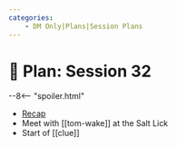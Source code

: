 ```yaml
---
categories:
    - DM Only|Plans|Session Plans
---
```


# 🔐 Plan: Session 32

--8<-- "spoiler.html"

- [Recap](../sessions/session-31.md)
- Meet with [[tom-wake]] at the Salt Lick
- Start of [[clue]]
